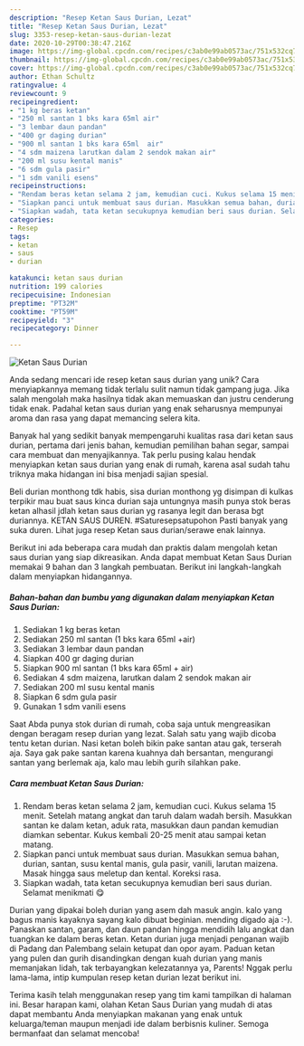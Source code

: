 ```yaml
---
description: "Resep Ketan Saus Durian, Lezat"
title: "Resep Ketan Saus Durian, Lezat"
slug: 3353-resep-ketan-saus-durian-lezat
date: 2020-10-29T00:38:47.216Z
image: https://img-global.cpcdn.com/recipes/c3ab0e99ab0573ac/751x532cq70/ketan-saus-durian-foto-resep-utama.jpg
thumbnail: https://img-global.cpcdn.com/recipes/c3ab0e99ab0573ac/751x532cq70/ketan-saus-durian-foto-resep-utama.jpg
cover: https://img-global.cpcdn.com/recipes/c3ab0e99ab0573ac/751x532cq70/ketan-saus-durian-foto-resep-utama.jpg
author: Ethan Schultz
ratingvalue: 4
reviewcount: 9
recipeingredient:
- "1 kg beras ketan"
- "250 ml santan 1 bks kara 65ml air"
- "3 lembar daun pandan"
- "400 gr daging durian"
- "900 ml santan 1 bks kara 65ml  air"
- "4 sdm maizena larutkan dalam 2 sendok makan air"
- "200 ml susu kental manis"
- "6 sdm gula pasir"
- "1 sdm vanili esens"
recipeinstructions:
- "Rendam beras ketan selama 2 jam, kemudian cuci. Kukus selama 15 menit. Setelah matang angkat dan taruh dalam wadah bersih. Masukkan santan ke dalam ketan, aduk rata, masukkan daun pandan kemudian diamkan sebentar. Kukus kembali 20-25 menit atau sampai ketan matang."
- "Siapkan panci untuk membuat saus durian. Masukkan semua bahan, durian, santan, susu kental manis, gula pasir, vanili, larutan maizena. Masak hingga saus meletup dan kental. Koreksi rasa."
- "Siapkan wadah, tata ketan secukupnya kemudian beri saus durian. Selamat menikmati 😋"
categories:
- Resep
tags:
- ketan
- saus
- durian

katakunci: ketan saus durian 
nutrition: 199 calories
recipecuisine: Indonesian
preptime: "PT32M"
cooktime: "PT59M"
recipeyield: "3"
recipecategory: Dinner

---
```



![Ketan Saus Durian](https://img-global.cpcdn.com/recipes/c3ab0e99ab0573ac/751x532cq70/ketan-saus-durian-foto-resep-utama.jpg)

Anda sedang mencari ide resep ketan saus durian yang unik? Cara menyiapkannya memang tidak terlalu sulit namun tidak gampang juga. Jika salah mengolah maka hasilnya tidak akan memuaskan dan justru cenderung tidak enak. Padahal ketan saus durian yang enak seharusnya mempunyai aroma dan rasa yang dapat memancing selera kita.

Banyak hal yang sedikit banyak mempengaruhi kualitas rasa dari ketan saus durian, pertama dari jenis bahan, kemudian pemilihan bahan segar, sampai cara membuat dan menyajikannya. Tak perlu pusing kalau hendak menyiapkan ketan saus durian yang enak di rumah, karena asal sudah tahu triknya maka hidangan ini bisa menjadi sajian spesial.

Beli durian monthong tdk habis, sisa durian monthong yg disimpan di kulkas terpikir mau buat saus kinca durian saja untungnya masih punya stok beras ketan alhasil jdlah ketan saus durian yg rasanya legit dan berasa bgt duriannya. KETAN SAUS DUREN. #Saturesepsatupohon Pasti banyak yang suka duren. Lihat juga resep Ketan saus durian/serawe enak lainnya.


Berikut ini ada beberapa cara mudah dan praktis dalam mengolah ketan saus durian yang siap dikreasikan. Anda dapat membuat Ketan Saus Durian memakai 9 bahan dan 3 langkah pembuatan. Berikut ini langkah-langkah dalam menyiapkan hidangannya.

<!--inarticleads1-->

##### Bahan-bahan dan bumbu yang digunakan dalam menyiapkan Ketan Saus Durian:

1. Sediakan 1 kg beras ketan
1. Sediakan 250 ml santan (1 bks kara 65ml +air)
1. Sediakan 3 lembar daun pandan
1. Siapkan 400 gr daging durian
1. Siapkan 900 ml santan (1 bks kara 65ml + air)
1. Sediakan 4 sdm maizena, larutkan dalam 2 sendok makan air
1. Sediakan 200 ml susu kental manis
1. Siapkan 6 sdm gula pasir
1. Gunakan 1 sdm vanili esens


Saat Abda punya stok durian di rumah, coba saja untuk mengreasikan dengan beragam resep durian yang lezat. Salah satu yang wajib dicoba tentu ketan durian. Nasi ketan boleh bikin pake santan atau gak, terserah aja. Saya gak pake santan karena kuahnya dah bersantan, mengurangi santan yang berlemak aja, kalo mau lebih gurih silahkan pake. 

<!--inarticleads2-->

##### Cara membuat Ketan Saus Durian:

1. Rendam beras ketan selama 2 jam, kemudian cuci. Kukus selama 15 menit. Setelah matang angkat dan taruh dalam wadah bersih. Masukkan santan ke dalam ketan, aduk rata, masukkan daun pandan kemudian diamkan sebentar. Kukus kembali 20-25 menit atau sampai ketan matang.
1. Siapkan panci untuk membuat saus durian. Masukkan semua bahan, durian, santan, susu kental manis, gula pasir, vanili, larutan maizena. Masak hingga saus meletup dan kental. Koreksi rasa.
1. Siapkan wadah, tata ketan secukupnya kemudian beri saus durian. Selamat menikmati 😋


Durian yang dipakai boleh durian yang asem dah masuk angin. kalo yang bagus manis kayaknya sayang kalo dibuat beginian. mending digado aja :-). Panaskan santan, garam, dan daun pandan hingga mendidih lalu angkat dan tuangkan ke dalam beras ketan. Ketan durian juga menjadi penganan wajib di Padang dan Palembang selain ketupat dan opor ayam. Paduan ketan yang pulen dan gurih disandingkan dengan kuah durian yang manis memanjakan lidah, tak terbayangkan kelezatannya ya, Parents! Nggak perlu lama-lama, intip kumpulan resep ketan durian lezat berikut ini. 

Terima kasih telah menggunakan resep yang tim kami tampilkan di halaman ini. Besar harapan kami, olahan Ketan Saus Durian yang mudah di atas dapat membantu Anda menyiapkan makanan yang enak untuk keluarga/teman maupun menjadi ide dalam berbisnis kuliner. Semoga bermanfaat dan selamat mencoba!

